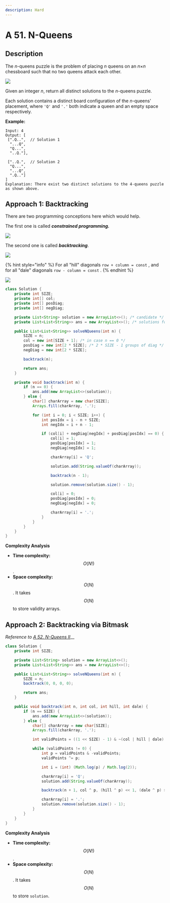 ```yaml
---
description: Hard
---
```


# A 51. N-Queens

## Description

The _n_-queens puzzle is the problem of placing _n_ queens on an _n_×_n_ chessboard such that no two queens attack each other.

![](https://assets.leetcode.com/uploads/2018/10/12/8-queens.png)

Given an integer _n_, return all distinct solutions to the _n_-queens puzzle.

Each solution contains a distinct board configuration of the _n_-queens' placement, where `'Q'` and `'.'` both indicate a queen and an empty space respectively.

**Example:**

```text
Input: 4
Output: [
 [".Q..",  // Solution 1
  "...Q",
  "Q...",
  "..Q."],

 ["..Q.",  // Solution 2
  "Q...",
  "...Q",
  ".Q.."]
]
Explanation: There exist two distinct solutions to the 4-queens puzzle as shown above.
```

## Approach 1: Backtracking

There are two programming conceptions here which would help.

The first one is called _**constrained programming.**_

![](../../../.gitbook/assets/image%20%2884%29.png)

The second one is called _**backtracking**_.

![](../../../.gitbook/assets/image%20%2880%29.png)

{% hint style="info" %}
For all "hill" diagonals `row + column = const` , and for all "dale" diagonals `row - column = const` .
{% endhint %}

![](../../../.gitbook/assets/image%20%2883%29.png)

```java
class Solution {
    private int SIZE;
    private int[] col;
    private int[] posDiag;
    private int[] negDiag;

    private List<String> solution = new ArrayList<>(); /* candidate */
    private List<List<String>> ans = new ArrayList<>(); /* solutions found */

    public List<List<String>> solveNQueens(int n) {
        SIZE = n;
        col = new int[SIZE + 1]; /* in case n == 0 */
        posDiag = new int[2 * SIZE]; /* 2 * SIZE - 1 groups of diag */
        negDiag = new int[2 * SIZE];

        backtrack(n);

        return ans;
    }

    private void backtrack(int n) {
        if (n == 0) {
            ans.add(new ArrayList<>(solution));
        } else {
            char[] charArray = new char[SIZE];
            Arrays.fill(charArray, '.');

            for (int i = 0; i < SIZE; i++) {
                int posIdx = i - n + SIZE;
                int negIdx = i + n - 1;

                if (col[i] + negDiag[negIdx] + posDiag[posIdx] == 0) {
                    col[i] = 1;
                    posDiag[posIdx] = 1;
                    negDiag[negIdx] = 1;

                    charArray[i] = 'Q';

                    solution.add(String.valueOf(charArray));

                    backtrack(n - 1);

                    solution.remove(solution.size() - 1);

                    col[i] = 0;
                    posDiag[posIdx] = 0;
                    negDiag[negIdx] = 0;

                    charArray[i] = '.';
                }
            }
        }
    }
}
```

**Complexity Analysis**

* **Time complexity:** $$O(N!)$$.
* **Space complexity:** $$O(N)$$. It takes $$O(N)$$ to store validity arrays.

## Approach 2: Backtracking via Bitmask

_Reference to_ [_A 52. N-Queens II_](a-52.-n-queens-ii.md#approach-2-backtracking-via-bitmask)\_\_

```java
class Solution {
    private int SIZE;

    private List<String> solution = new ArrayList<>();
    private List<List<String>> ans = new ArrayList<>();

    public List<List<String>> solveNQueens(int n) {
        SIZE = n;
        backtrack(0, 0, 0, 0);

        return ans;
    }

    public void backtrack(int n, int col, int hill, int dale) {
        if (n == SIZE) {
            ans.add(new ArrayList<>(solution));
        } else {
            char[] charArray = new char[SIZE];
            Arrays.fill(charArray, '.');

            int validPoints = ((1 << SIZE) - 1) & ~(col | hill | dale);

            while (validPoints != 0) {
                int p = validPoints & -validPoints;
                validPoints ^= p;

                int i = (int) (Math.log(p) / Math.log(2));

                charArray[i] = 'Q';
                solution.add(String.valueOf(charArray));

                backtrack(n + 1, col ^ p, (hill ^ p) << 1, (dale ^ p) >> 1);

                charArray[i] = '.';
                solution.remove(solution.size() - 1);
            }
        }
    }
}
```

**Complexity Analysis**

* **Time complexity:** $$O(N!)$$.
* **Space complexity:** $$O(N)$$. It takes $$O(N)$$ to store `solution`.

